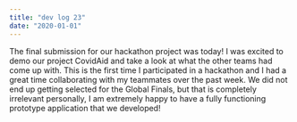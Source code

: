 ```yaml
---
title: "dev log 23"
date: "2020-01-01"
---
```


The final submission for our hackathon project was today! I was excited to demo our project CovidAid and take a look at what the other teams had come up with. This is the first time I participated in a hackathon and I had a great time collaborating with my teammates over the past week. We did not end up getting selected for the Global Finals, but that is completely irrelevant personally, I am extremely happy to have a fully functioning prototype application that we developed!
